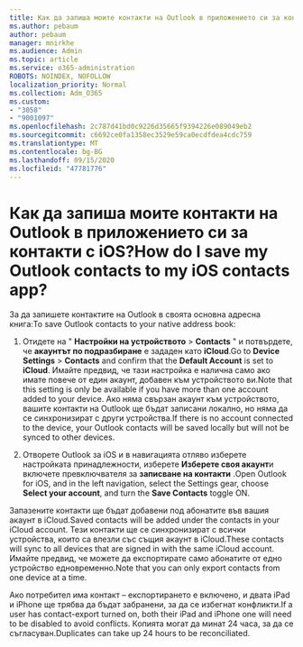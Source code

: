 ```yaml
---
title: Как да запиша моите контакти на Outlook в приложението си за контакти с iOS?
ms.author: pebaum
author: pebaum
manager: mnirkhe
ms.audience: Admin
ms.topic: article
ms.service: o365-administration
ROBOTS: NOINDEX, NOFOLLOW
localization_priority: Normal
ms.collection: Adm_O365
ms.custom:
- "3058"
- "9001097"
ms.openlocfilehash: 2c787d41bd0c9226d35665f9394226e089049eb2
ms.sourcegitcommit: c6692ce0fa1358ec3529e59ca0ecdfdea4cdc759
ms.translationtype: MT
ms.contentlocale: bg-BG
ms.lasthandoff: 09/15/2020
ms.locfileid: "47781776"
---
```

# <a name="how-do-i-save-my-outlook-contacts-to-my-ios-contacts-app"></a><span data-ttu-id="16843-102">Как да запиша моите контакти на Outlook в приложението си за контакти с iOS?</span><span class="sxs-lookup"><span data-stu-id="16843-102">How do I save my Outlook contacts to my iOS contacts app?</span></span>

<span data-ttu-id="16843-103">За да запишете контактите на Outlook в своята основна адресна книга:</span><span class="sxs-lookup"><span data-stu-id="16843-103">To save Outlook contacts to your native address book:</span></span>
 
1. <span data-ttu-id="16843-104">Отидете на " **Настройки на устройството**  >  **Contacts** " и потвърдете, че **акаунтът по подразбиране** е зададен като **iCloud**.</span><span class="sxs-lookup"><span data-stu-id="16843-104">Go to **Device Settings** > **Contacts** and confirm that the **Default Account** is set to **iCloud**.</span></span> <span data-ttu-id="16843-105">Имайте предвид, че тази настройка е налична само ако имате повече от един акаунт, добавен към устройството ви.</span><span class="sxs-lookup"><span data-stu-id="16843-105">Note that this setting is only be available if you have more than one account added to your device.</span></span> <span data-ttu-id="16843-106">Ако няма свързан акаунт към устройството, вашите контакти на Outlook ще бъдат записани локално, но няма да се синхронизират с други устройства.</span><span class="sxs-lookup"><span data-stu-id="16843-106">If there is no account connected to the device, your Outlook contacts will be saved locally but will not be synced to other devices.</span></span>
 
2. <span data-ttu-id="16843-107">Отворете Outlook за iOS и в навигацията отляво изберете настройката принадлежности, изберете **Изберете своя акаунт**и включете превключвателя за **записване на контакти** .</span><span class="sxs-lookup"><span data-stu-id="16843-107">Open Outlook for iOS, and in the left navigation, select the Settings gear, choose **Select your account**, and turn the **Save Contacts** toggle ON.</span></span>
 
<span data-ttu-id="16843-108">Запазените контакти ще бъдат добавени под абонатите във вашия акаунт в iCloud.</span><span class="sxs-lookup"><span data-stu-id="16843-108">Saved contacts will be added under the contacts in your iCloud account.</span></span> <span data-ttu-id="16843-109">Тези контакти ще се синхронизират с всички устройства, които са влезли със същия акаунт в iCloud.</span><span class="sxs-lookup"><span data-stu-id="16843-109">These contacts will sync to all devices that are signed in with the same iCloud account.</span></span> <span data-ttu-id="16843-110">Имайте предвид, че можете да експортирате само абонатите от едно устройство едновременно.</span><span class="sxs-lookup"><span data-stu-id="16843-110">Note that you can only export contacts from one device at a time.</span></span>
 
<span data-ttu-id="16843-111">Ако потребител има контакт – експортирането е включено, и двата iPad и iPhone ще трябва да бъдат забранени, за да се избегнат конфликти.</span><span class="sxs-lookup"><span data-stu-id="16843-111">If a user has contact-export turned on, both their iPad and iPhone one will need to be disabled to avoid conflicts.</span></span> <span data-ttu-id="16843-112">Копията могат да минат 24 часа, за да се съгласуван.</span><span class="sxs-lookup"><span data-stu-id="16843-112">Duplicates can take up 24 hours to be reconciliated.</span></span>